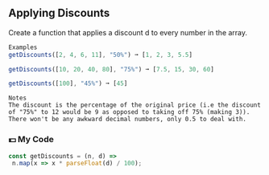## Applying Discounts

Create a function that applies a discount d to every number in the array.
```js
Examples
getDiscounts([2, 4, 6, 11], "50%") ➞ [1, 2, 3, 5.5]

getDiscounts([10, 20, 40, 80], "75%") ➞ [7.5, 15, 30, 60]

getDiscounts([100], "45%") ➞ [45]
```
```
Notes
The discount is the percentage of the original price (i.e the discount of "75%" to 12 would be 9 as opposed to taking off 75% (making 3)).
There won't be any awkward decimal numbers, only 0.5 to deal with.
```
### :dollar: My Code
```js
const getDiscounts = (n, d) =>
 n.map(x => x * parseFloat(d) / 100);
```
